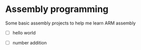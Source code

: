 # Assembly programming
Some basic assembly projects to help me learn ARM assembly
 - [ ] hello world
 - [ ] number addition

